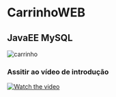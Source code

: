 # CarrinhoWEB

## JavaEE MySQL


![carrinho](https://user-images.githubusercontent.com/57423329/133872019-3ac1c775-f817-4b12-94e4-3e4005d2d801.png)





### Assitir ao vídeo de introdução 


[![Watch the video](http://img.youtube.com/vi/srNtqw2LEBU/0.jpg)](https://youtu.be/7VgWAxEkv_U)
